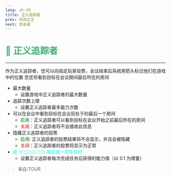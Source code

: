 ```yaml
---
lang: zh-CH
title: 正义追踪者
prev: 时间之主
next: 目击者
---
```


# <font color="#3cb371">🐾 <b>正义追踪者</b></font> <Badge text="Support" type="tip" vertical="middle"/>

***

作为正义追踪者，您可以向指定玩家投票，会议结束后系统用箭头标记他们在游戏中的位置 您还将看到目标在会议期间最后所在的房间

- 最大数量
  - 设置游戏中正义追踪者的最大数量
- 追踪次数上限
  - 设置正义追踪者最多能力次数
- 可以在会议中看到目标在会议前处于的最后一个房间
  - <font color=green>启用</font>：正义追踪者可以看到目标在会议开始之前最后所在的房间
  - <font color=red>关闭</font>：正义追踪者将不会接收此信息
- 隐藏正义追踪者的投票
  - <font color=green>启用</font>: 正义追踪者的投票结果将不会显示，并且会被隐藏
  - <font color=red>关闭</font>：正义追踪者的投票将显示为正常
- <font color=#00ffff>能</font> <font color=#7fffd2>增加追踪次数</font> <font color=#00ffff>每完成一项任务时</font>
  - 设置正义追踪者每次完成任务后获得的能力值（以 0.1 为增量）

> 来自:TOUR
